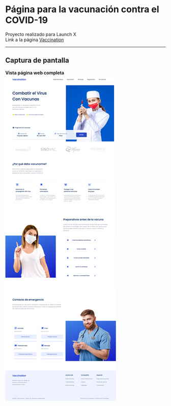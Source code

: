 # Página para la vacunación contra el COVID-19
Proyecto realizado para Launch X<br>
Link a la página
[Vaccination](https://jluisprz.github.io/FrontEnd-Mission/03-CSS/index.html)
<hr>

## Captura de pantalla
**Vista página web completa**
<img src="https://github.com/JLuisPrz/FrontEnd-Mission/blob/main/03-CSS/assets/img/captura_practica_CSS.png">


